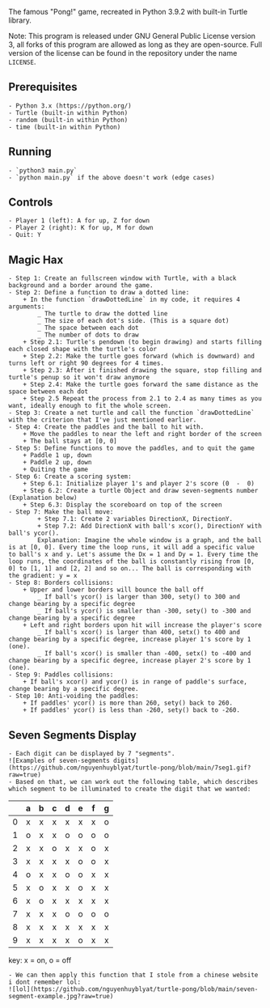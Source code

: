 The famous "Pong!" game, recreated in Python 3.9.2 with built-in Turtle library.	

Note: This program is released under GNU General Public License version 3, all forks of this program are allowed as long as they are open-source. Full version of the license can be found in the repository under the name `LICENSE`.

## Prerequisites
	- Python 3.x (https://python.org/)
	- Turtle (built-in within Python)
	- random (built-in within Python)
	- time (built-in within Python)

## Running
	- `python3 main.py`
	- `python main.py` if the above doesn't work (edge cases)

## Controls
	- Player 1 (left): A for up, Z for down
	- Player 2 (right): K for up, M for down
	- Quit: Y

## Magic Hax
	- Step 1: Create an fullscreen window with Turtle, with a black background and a border around the game.
	- Step 2: Define a function to draw a dotted line:
		+ In the function `drawDottedLine` in my code, it requires 4 arguments:
			_ The turtle to draw the dotted line
			_ The size of each dot's side. (This is a square dot)
			_ The space between each dot
			_ The number of dots to draw
		+ Step 2.1: Turtle's pendown (to begin drawing) and starts filling each closed shape with the turtle's color
		+ Step 2.2: Make the turtle goes forward (which is downward) and turns left or right 90 degrees for 4 times.
		+ Step 2.3: After it finished drawing the square, stop filling and turtle's penup so it won't draw anymore
		+ Step 2.4: Make the turtle goes forward the same distance as the space between each dot
		+ Step 2.5 Repeat the process from 2.1 to 2.4 as many times as you want, ideally enough to fit the whole screen.
	- Step 3: Create a net turtle and call the function `drawDottedLine` with the criterion that I've just mentioned earlier.
	- Step 4: Create the paddles and the ball to hit with.
		+ Move the paddles to near the left and right border of the screen
		+ The ball stays at [0, 0]
	- Step 5: Define functions to move the paddles, and to quit the game
		+ Paddle 1 up, down
		+ Paddle 2 up, down
		+ Quiting the game
	- Step 6: Create a scoring system:
		+ Step 6.1: Initialize player 1's and player 2's score (0  -  0)
		+ Step 6.2: Create a turtle Object and draw seven-segments number (Explanation below)
		+ Step 6.3: Display the scoreboard on top of the screen
    - Step 7: Make the ball move:
            + Step 7.1: Create 2 variables DirectionX, DirectionY.
            + Step 7.2: Add DirectionX with ball's xcor(), DirectionY with ball's ycor().
            Explanation: Imagine the whole window is a graph, and the ball is at [0, 0]. Every time the loop runs, it will add a specific value to ball's x and y. Let's assume the Dx = 1 and Dy = 1. Every time the loop runs, the coordinates of the ball is constantly rising from [0, 0] to [1, 1] and [2, 2] and so on... The ball is corresponding with the gradient: y = x
	- Step 8: Borders collisions:
		+ Upper and lower borders will bounce the ball off
			_ If ball's ycor() is larger than 300, sety() to 300 and change bearing by a specific degree
			_ If ball's ycor() is smaller than -300, sety() to -300 and change bearing by a specific degree
		+ Left and right borders upon hit will increase the player's score
			_ If ball's xcor() is larger than 400, setx() to 400 and change bearing by a specific degree, increase player 1's score by 1 (one).
			_ If ball's xcor() is smaller than -400, setx() to -400 and change bearing by a specific degree, increase player 2's score by 1 (one).
	- Step 9: Paddles collisions:
		+ If ball's xcor() and ycor() is in range of paddle's surface, change bearing by a specific degree.
	- Step 10: Anti-voiding the paddles:
		+ If paddles' ycor() is more than 260, sety() back to 260.
		+ If paddles' ycor() is less than -260, sety() back to -260.

## Seven Segments Display
	- Each digit can be displayed by 7 "segments".
	![Examples of seven-segments digits](https://github.com/nguyenhuyblyat/turtle-pong/blob/main/7seg1.gif?raw=true)
	- Based on that, we can work out the following table, which describes which segment to be illuminated to create the digit that we wanted:
| 	| a | b | c | d | e | f | g |
|:-:|:-:|:-:|:-:|:-:|:-:|:-:|:-:|
| 0 | x | x | x | x | x | x | o |
| 1 | o | x | x | o | o | o | o |
| 2 | x | x | o | x | x | o | x |
| 3 | x | x | x | x | o | o | x |
| 4 | o | x | x | o | o | x | x |
| 5 | x | o | x | x | o | x | x | 
| 6 | x | o | x | x | x | x | x |
| 7 | x | x | x | o | o | o | o |
| 8 | x | x | x | x | x | x | x |
| 9 | x | x | x | x | o | x | x |
key: x = on, o = off

	- We can then apply this function that I stole from a chinese website i dont remember lol:
	![lol](https://github.com/nguyenhuyblyat/turtle-pong/blob/main/seven-segment-example.jpg?raw=true)
